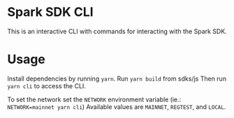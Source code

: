 # Spark SDK CLI

This is an interactive CLI with commands for interacting with the Spark SDK.

# Usage

Install dependencies by running `yarn`. 
Run `yarn build` from sdks/js
Then run `yarn cli` to access the CLI.

To set the network set the `NETWORK` environment variable (ie.: `NETWORK=mainnet yarn cli`)
Available values are `MAINNET`, `REGTEST`, and `LOCAL`. 